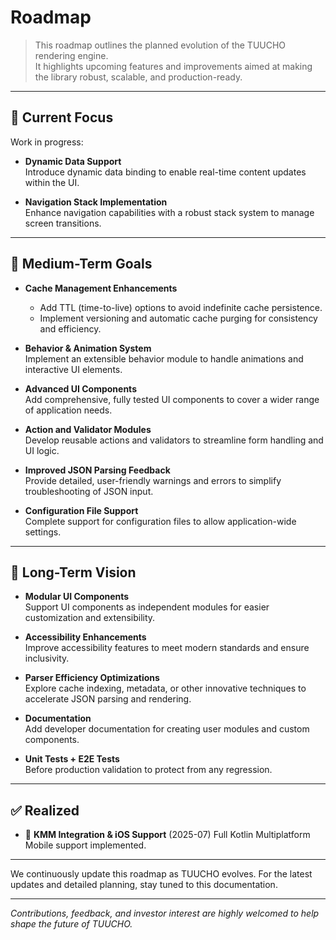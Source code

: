 # Roadmap

> This roadmap outlines the planned evolution of the TUUCHO rendering engine.  
> It highlights upcoming features and improvements aimed at making the library robust, scalable, and production-ready.

---

## 🚧 Current Focus

Work in progress:

- **Dynamic Data Support**  
  Introduce dynamic data binding to enable real-time content updates within the UI.

- **Navigation Stack Implementation**  
  Enhance navigation capabilities with a robust stack system to manage screen transitions.

---

## 🎯 Medium-Term Goals

- **Cache Management Enhancements**
  - Add TTL (time-to-live) options to avoid indefinite cache persistence.
  - Implement versioning and automatic cache purging for consistency and efficiency.

- **Behavior & Animation System**  
  Implement an extensible behavior module to handle animations and interactive UI elements.

- **Advanced UI Components**  
  Add comprehensive, fully tested UI components to cover a wider range of application needs.

- **Action and Validator Modules**  
  Develop reusable actions and validators to streamline form handling and UI logic.

- **Improved JSON Parsing Feedback**  
  Provide detailed, user-friendly warnings and errors to simplify troubleshooting of JSON input.

- **Configuration File Support**  
  Complete support for configuration files to allow application-wide settings.

---

## 🚀 Long-Term Vision

- **Modular UI Components**  
  Support UI components as independent modules for easier customization and extensibility.

- **Accessibility Enhancements**  
  Improve accessibility features to meet modern standards and ensure inclusivity.

- **Parser Efficiency Optimizations**  
  Explore cache indexing, metadata, or other innovative techniques to accelerate JSON parsing and rendering.

- **Documentation**  
  Add developer documentation for creating user modules and custom components.

- **Unit Tests + E2E Tests**  
  Before production validation to protect from any regression.

---

## ✅ Realized

- 🎉 **KMM Integration & iOS Support**  (2025-07)
  Full Kotlin Multiplatform Mobile support implemented.

---

We continuously update this roadmap as TUUCHO evolves. For the latest updates and detailed planning, stay tuned to this documentation.

---

*Contributions, feedback, and investor interest are highly welcomed to help shape the future of TUUCHO.*
